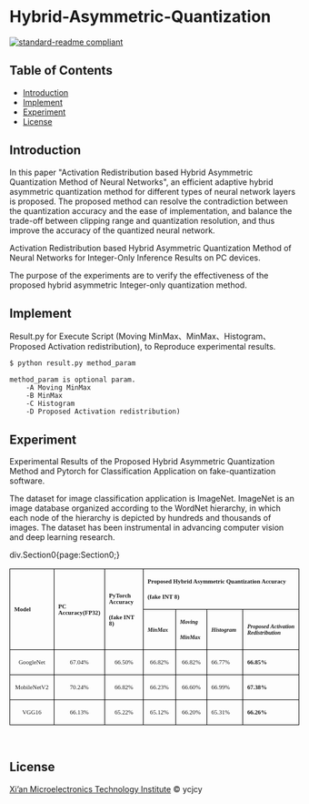 # Hybrid-Asymmetric-Quantization

[![standard-readme compliant](https://img.shields.io/badge/readme%20style-standard-brightgreen.svg?style=flat-square)](https://github.com/RichardLitt/standard-readme)

## Table of Contents

- [Introduction](#Introduction)
- [Implement](#Implement)
- [Experiment](#Experiment)
- [License](#license)

## Introduction 


In this paper "Activation Redistribution based Hybrid Asymmetric Quantization Method of Neural Networks", an efficient adaptive hybrid asymmetric quantization method for different types of neural network layers is proposed. The proposed method can resolve the contradiction between the quantization accuracy and the ease of implementation, and balance the trade-off between clipping range and quantization resolution, and thus improve the accuracy of the quantized neural network. 

Activation Redistribution based Hybrid Asymmetric Quantization Method of Neural Networks for Integer-Only Inference Results on PC devices.

The purpose of the experiments are to verify the effectiveness of the proposed hybrid asymmetric Integer-only quantization method. 

## Implement

Result.py for Execute Script (Moving MinMax、MinMax、Histogram、Proposed Activation redistribution), to Reproduce experimental results.

```sh
$ python result.py method_param
```
    method_param is optional param.
        -A Moving MinMax 
        -B MinMax
        -C Histogram
        -D Proposed Activation redistribution)

## Experiment
Experimental Results of the Proposed Hybrid Asymmetric Quantization Method and Pytorch for Classification Application on fake-quantization software.

The dataset for image classification application is ImageNet. ImageNet is an image database organized according to the WordNet hierarchy, in which each node of the hierarchy is depicted by hundreds and thousands of images. The dataset has been instrumental in advancing computer vision and deep learning research.



div.Section0{page:Section0;}</style></head><body style="tab-interval:21pt;text-justify-trim:punctuation;" ><!--StartFragment--><div class="Section0"  style="layout-grid:15.6000pt;" ><div align=center ><table class=MsoNormalTable  border=1  cellspacing=0  style="border-collapse:collapse;width:382.6000pt;mso-table-layout-alt:fixed;
border:none;mso-border-left-alt:0.2500pt solid windowtext;mso-border-top-alt:0.2500pt solid windowtext;
mso-border-right-alt:0.2500pt solid windowtext;mso-border-bottom-alt:0.2500pt solid windowtext;mso-border-insideh:0.2500pt solid windowtext;
mso-border-insidev:0.2500pt solid windowtext;mso-padding-alt:0.0000pt 5.4000pt 0.0000pt 5.4000pt ;" ><tr style="height:5.9000pt;" ><td width=75  valign=center  rowspan=2  style="width:56.5500pt;padding:0.0000pt 5.4000pt 0.0000pt 5.4000pt ;border-left:1.0000pt solid windowtext;
mso-border-left-alt:0.2500pt solid windowtext;border-right:1.0000pt solid windowtext;mso-border-right-alt:0.2500pt solid windowtext;
border-top:1.0000pt solid windowtext;mso-border-top-alt:0.2500pt solid windowtext;border-bottom:1.0000pt solid windowtext;
mso-border-bottom-alt:0.2500pt solid windowtext;" ><p class=17 ><b><span style="font-family:'Times New Roman';mso-fareast-font-family:宋体;font-weight:bold;
font-size:8.0000pt;" >Model</span></b><b><span style="font-family:'Times New Roman';mso-fareast-font-family:宋体;font-weight:bold;
font-size:8.0000pt;" ></span></b></p></td><td width=66  valign=center  rowspan=2  style="width:49.6500pt;padding:0.0000pt 5.4000pt 0.0000pt 5.4000pt ;border-left:1.0000pt solid windowtext;
mso-border-left-alt:0.2500pt solid windowtext;border-right:1.0000pt solid windowtext;mso-border-right-alt:0.2500pt solid windowtext;
border-top:1.0000pt solid windowtext;mso-border-top-alt:0.2500pt solid windowtext;border-bottom:1.0000pt solid windowtext;
mso-border-bottom-alt:0.2500pt solid windowtext;" ><p class=17 ><b><span style="font-family:'Times New Roman';mso-fareast-font-family:宋体;font-weight:bold;
font-size:8.0000pt;" >PC </span></b><b><span style="font-family:'Times New Roman';mso-fareast-font-family:宋体;font-weight:bold;
font-size:8.0000pt;" >Accuracy</span></b><b><span style="font-family:'Times New Roman';mso-fareast-font-family:宋体;font-weight:bold;
font-size:8.0000pt;" >(FP32)</span></b><b><span style="font-family:'Times New Roman';mso-fareast-font-family:宋体;font-weight:bold;
font-size:8.0000pt;" ></span></b></p></td><td width=94  valign=center  rowspan=2  style="width:70.8500pt;padding:0.0000pt 5.4000pt 0.0000pt 5.4000pt ;border-left:1.0000pt solid windowtext;
mso-border-left-alt:0.2500pt solid windowtext;border-right:1.0000pt solid windowtext;mso-border-right-alt:0.2500pt solid windowtext;
border-top:1.0000pt solid windowtext;mso-border-top-alt:0.2500pt solid windowtext;border-bottom:1.0000pt solid windowtext;
mso-border-bottom-alt:0.2500pt solid windowtext;" ><p class=17 ><b><span style="font-family:'Times New Roman';mso-fareast-font-family:宋体;font-weight:bold;
font-size:8.0000pt;" >PyTorch Accuracy </span></b><b><span style="font-family:'Times New Roman';mso-fareast-font-family:宋体;font-weight:bold;
font-size:8.0000pt;" ></span></b></p><p class=17 ><b><span style="font-family:'Times New Roman';mso-fareast-font-family:宋体;font-weight:bold;
font-size:8.0000pt;" >(fake INT 8)</span></b><b><span style="font-family:'Times New Roman';mso-fareast-font-family:宋体;font-weight:bold;
font-size:8.0000pt;" ></span></b></p></td><td width=274  valign=center  colspan=4  style="width:205.5500pt;padding:0.0000pt 5.4000pt 0.0000pt 5.4000pt ;border-left:1.0000pt solid windowtext;
mso-border-left-alt:0.2500pt solid windowtext;border-right:1.0000pt solid windowtext;mso-border-right-alt:0.2500pt solid windowtext;
border-top:1.0000pt solid windowtext;mso-border-top-alt:0.2500pt solid windowtext;border-bottom:1.0000pt solid windowtext;
mso-border-bottom-alt:0.2500pt solid windowtext;" ><p class=17 ><b><span style="font-family:'Times New Roman';mso-fareast-font-family:宋体;font-weight:bold;
font-size:8.0000pt;" >Proposed Hybrid Asymmetric Quantization Accuracy</span></b><b><span style="font-family:'Times New Roman';mso-fareast-font-family:宋体;font-weight:bold;
font-size:8.0000pt;" ></span></b></p><p class=17 ><b><span style="font-family:'Times New Roman';mso-fareast-font-family:宋体;font-weight:bold;
font-size:8.0000pt;" >(fake INT 8)</span></b><b><span style="font-family:'Times New Roman';mso-fareast-font-family:宋体;font-weight:bold;
font-size:8.0000pt;" ></span></b></p></td></tr><tr style="height:5.9000pt;" ><td width=66  valign=center  style="width:49.6000pt;padding:0.0000pt 5.4000pt 0.0000pt 5.4000pt ;border-left:1.0000pt solid windowtext;
mso-border-left-alt:0.2500pt solid windowtext;border-right:1.0000pt solid windowtext;mso-border-right-alt:0.2500pt solid windowtext;
border-top:none;mso-border-top-alt:0.2500pt solid windowtext;border-bottom:1.0000pt solid windowtext;
mso-border-bottom-alt:0.2500pt solid windowtext;" ><p class=15 ><b><i><span style="font-family:宋体;mso-ascii-font-family:'Times New Roman';mso-hansi-font-family:'Times New Roman';
mso-bidi-font-family:'Times New Roman';font-weight:bold;font-style:italic;
font-size:7.5000pt;" ><font face="Times New Roman" >MinMax</font></span></i></b><b><i><span style="font-family:'Times New Roman';mso-fareast-font-family:宋体;font-weight:bold;
font-style:italic;font-size:7.5000pt;" ></span></i></b></p></td><td width=56  valign=center  style="width:42.5500pt;padding:0.0000pt 5.4000pt 0.0000pt 5.4000pt ;border-left:1.0000pt solid windowtext;
mso-border-left-alt:0.2500pt solid windowtext;border-right:1.0000pt solid windowtext;mso-border-right-alt:0.2500pt solid windowtext;
border-top:1.0000pt solid windowtext;mso-border-top-alt:0.2500pt solid windowtext;border-bottom:1.0000pt solid windowtext;
mso-border-bottom-alt:0.2500pt solid windowtext;" ><p class=15 ><b><i><span style="font-family:宋体;mso-ascii-font-family:'Times New Roman';mso-hansi-font-family:'Times New Roman';
mso-bidi-font-family:'Times New Roman';font-weight:bold;font-style:italic;
font-size:7.5000pt;" ><font face="Times New Roman" >Moving</font></span></i></b><b><i><span style="font-family:'Times New Roman';mso-fareast-font-family:宋体;font-weight:bold;
font-style:italic;font-size:7.5000pt;" ></span></i></b></p><p class=15 ><b><i><span style="font-family:宋体;mso-ascii-font-family:'Times New Roman';mso-hansi-font-family:'Times New Roman';
mso-bidi-font-family:'Times New Roman';font-weight:bold;font-style:italic;
font-size:7.5000pt;" ><font face="Times New Roman" >MinMax</font></span></i></b><b><i><span style="font-family:'Times New Roman';mso-fareast-font-family:宋体;font-weight:bold;
font-style:italic;font-size:7.5000pt;" ></span></i></b></p></td><td width=66  valign=center  style="width:49.6000pt;padding:0.0000pt 5.4000pt 0.0000pt 5.4000pt ;border-left:1.0000pt solid windowtext;
mso-border-left-alt:0.2500pt solid windowtext;border-right:1.0000pt solid windowtext;mso-border-right-alt:0.2500pt solid windowtext;
border-top:1.0000pt solid windowtext;mso-border-top-alt:0.2500pt solid windowtext;border-bottom:1.0000pt solid windowtext;
mso-border-bottom-alt:0.2500pt solid windowtext;" ><p class=15 ><b><i><span style="font-family:宋体;mso-ascii-font-family:'Times New Roman';mso-hansi-font-family:'Times New Roman';
mso-bidi-font-family:'Times New Roman';font-weight:bold;font-style:italic;
font-size:7.5000pt;" ><font face="Times New Roman" >Histogram</font></span></i></b><b><i><span style="font-family:'Times New Roman';mso-fareast-font-family:宋体;font-weight:bold;
font-style:italic;font-size:7.5000pt;" ></span></i></b></p></td><td width=85  valign=center  style="width:63.8000pt;padding:0.0000pt 5.4000pt 0.0000pt 5.4000pt ;border-left:1.0000pt solid windowtext;
mso-border-left-alt:0.2500pt solid windowtext;border-right:1.0000pt solid windowtext;mso-border-right-alt:0.2500pt solid windowtext;
border-top:1.0000pt solid windowtext;mso-border-top-alt:0.2500pt solid windowtext;border-bottom:1.0000pt solid windowtext;
mso-border-bottom-alt:0.2500pt solid windowtext;" ><p class=15 ><b><i><span style="font-family:'Times New Roman';mso-fareast-font-family:宋体;font-weight:bold;
font-style:italic;font-size:7.5000pt;" >P</span></i></b><b><i><span style="font-family:宋体;mso-ascii-font-family:'Times New Roman';mso-hansi-font-family:'Times New Roman';
mso-bidi-font-family:'Times New Roman';font-weight:bold;font-style:italic;
font-size:7.5000pt;" ><font face="Times New Roman" >roposed</font></span></i></b><b><i><span style="font-family:'Times New Roman';mso-fareast-font-family:宋体;font-weight:bold;
font-style:italic;font-size:7.5000pt;" ><span style="mso-spacerun:'yes';" >&nbsp;</span>Activation Redistribution</span></i></b><b><i><span style="font-family:'Times New Roman';mso-fareast-font-family:宋体;font-weight:bold;
font-style:italic;font-size:7.5000pt;" ></span></i></b></p></td></tr><tr style="height:7.9500pt;" ><td width=75  valign=center  style="width:56.5500pt;padding:0.0000pt 5.4000pt 0.0000pt 5.4000pt ;border-left:1.0000pt solid windowtext;
mso-border-left-alt:0.2500pt solid windowtext;border-right:1.0000pt solid windowtext;mso-border-right-alt:0.2500pt solid windowtext;
border-top:none;mso-border-top-alt:0.2500pt solid windowtext;border-bottom:1.0000pt solid windowtext;
mso-border-bottom-alt:0.2500pt solid windowtext;" ><p class=16  align=center  style="text-align:center;" ><span style="font-family:'Times New Roman';mso-fareast-font-family:宋体;font-size:8.0000pt;" >GoogleNet</span><span style="font-family:'Times New Roman';mso-fareast-font-family:宋体;font-size:4.0000pt;" ></span></p></td><td width=66  valign=center  style="width:49.6500pt;padding:0.0000pt 5.4000pt 0.0000pt 5.4000pt ;border-left:1.0000pt solid windowtext;
mso-border-left-alt:0.2500pt solid windowtext;border-right:1.0000pt solid windowtext;mso-border-right-alt:0.2500pt solid windowtext;
border-top:none;mso-border-top-alt:0.2500pt solid windowtext;border-bottom:1.0000pt solid windowtext;
mso-border-bottom-alt:0.2500pt solid windowtext;" ><p class=16  align=center  style="text-align:center;" ><span style="font-family:宋体;mso-ascii-font-family:'Times New Roman';mso-hansi-font-family:'Times New Roman';
mso-bidi-font-family:'Times New Roman';font-size:8.0000pt;" ><font face="Times New Roman" >6</font></span><span style="font-family:'Times New Roman';mso-fareast-font-family:宋体;font-size:8.0000pt;" >7.04%</span><span style="font-family:'Times New Roman';mso-fareast-font-family:宋体;font-size:8.0000pt;" ></span></p></td><td width=94  valign=center  style="width:70.8500pt;padding:0.0000pt 5.4000pt 0.0000pt 5.4000pt ;border-left:1.0000pt solid windowtext;
mso-border-left-alt:0.2500pt solid windowtext;border-right:1.0000pt solid windowtext;mso-border-right-alt:0.2500pt solid windowtext;
border-top:none;mso-border-top-alt:0.2500pt solid windowtext;border-bottom:1.0000pt solid windowtext;
mso-border-bottom-alt:0.2500pt solid windowtext;" ><p class=16  align=center  style="text-align:center;" ><span style="font-family:宋体;mso-ascii-font-family:'Times New Roman';mso-hansi-font-family:'Times New Roman';
mso-bidi-font-family:'Times New Roman';font-size:8.0000pt;" ><font face="Times New Roman" >66.50%</font></span><span style="font-family:'Times New Roman';mso-fareast-font-family:宋体;font-size:8.0000pt;" ></span></p></td><td width=66  valign=center  style="width:49.6000pt;padding:0.0000pt 5.4000pt 0.0000pt 5.4000pt ;border-left:1.0000pt solid windowtext;
mso-border-left-alt:0.2500pt solid windowtext;border-right:1.0000pt solid windowtext;mso-border-right-alt:0.2500pt solid windowtext;
border-top:none;mso-border-top-alt:0.2500pt solid windowtext;border-bottom:1.0000pt solid windowtext;
mso-border-bottom-alt:0.2500pt solid windowtext;" ><p class=16  align=center  style="text-align:center;" ><span style="font-family:宋体;mso-ascii-font-family:'Times New Roman';mso-hansi-font-family:'Times New Roman';
mso-bidi-font-family:'Times New Roman';font-size:8.0000pt;" ><font face="Times New Roman" >66.82%</font></span><span style="font-family:'Times New Roman';mso-fareast-font-family:宋体;font-size:8.0000pt;" ></span></p></td><td width=56  valign=center  style="width:42.5500pt;padding:0.0000pt 5.4000pt 0.0000pt 5.4000pt ;border-left:1.0000pt solid windowtext;
mso-border-left-alt:0.2500pt solid windowtext;border-right:1.0000pt solid windowtext;mso-border-right-alt:0.2500pt solid windowtext;
border-top:none;mso-border-top-alt:0.2500pt solid windowtext;border-bottom:1.0000pt solid windowtext;
mso-border-bottom-alt:0.2500pt solid windowtext;" ><p class=16  align=center  style="text-align:center;" ><span style="font-family:宋体;mso-ascii-font-family:'Times New Roman';mso-hansi-font-family:'Times New Roman';
mso-bidi-font-family:'Times New Roman';font-size:8.0000pt;" ><font face="Times New Roman" >66.82%</font></span><span style="font-family:'Times New Roman';mso-fareast-font-family:宋体;font-size:8.0000pt;" ></span></p></td><td width=66  valign=center  style="width:49.6000pt;padding:0.0000pt 5.4000pt 0.0000pt 5.4000pt ;border-left:1.0000pt solid windowtext;
mso-border-left-alt:0.2500pt solid windowtext;border-right:1.0000pt solid windowtext;mso-border-right-alt:0.2500pt solid windowtext;
border-top:none;mso-border-top-alt:0.2500pt solid windowtext;border-bottom:1.0000pt solid windowtext;
mso-border-bottom-alt:0.2500pt solid windowtext;" ><p class=MsoNormal ><span style="font-family:宋体;mso-ascii-font-family:'Times New Roman';mso-hansi-font-family:'Times New Roman';
mso-bidi-font-family:'Times New Roman';font-size:8.0000pt;" ><font face="Times New Roman" >66.77%</font></span><span style="font-family:'Times New Roman';mso-fareast-font-family:宋体;font-size:8.0000pt;" ></span></p></td><td width=85  valign=center  style="width:63.8000pt;padding:0.0000pt 5.4000pt 0.0000pt 5.4000pt ;border-left:1.0000pt solid windowtext;
mso-border-left-alt:0.2500pt solid windowtext;border-right:1.0000pt solid windowtext;mso-border-right-alt:0.2500pt solid windowtext;
border-top:none;mso-border-top-alt:0.2500pt solid windowtext;border-bottom:1.0000pt solid windowtext;
mso-border-bottom-alt:0.2500pt solid windowtext;" ><p class=MsoNormal ><b><span style="font-family:宋体;mso-ascii-font-family:'Times New Roman';mso-hansi-font-family:'Times New Roman';
mso-bidi-font-family:'Times New Roman';font-weight:bold;font-size:8.0000pt;" ><font face="Times New Roman" >66.85%</font></span></b><b><span style="font-family:'Times New Roman';mso-fareast-font-family:宋体;font-weight:bold;
font-size:8.0000pt;" ></span></b></p></td></tr><tr style="height:7.9500pt;" ><td width=75  valign=center  style="width:56.5500pt;padding:0.0000pt 5.4000pt 0.0000pt 5.4000pt ;border-left:1.0000pt solid windowtext;
mso-border-left-alt:0.2500pt solid windowtext;border-right:1.0000pt solid windowtext;mso-border-right-alt:0.2500pt solid windowtext;
border-top:none;mso-border-top-alt:0.2500pt solid windowtext;border-bottom:1.0000pt solid windowtext;
mso-border-bottom-alt:0.2500pt solid windowtext;" ><p class=16  align=center  style="text-align:center;" ><span style="font-family:'Times New Roman';mso-fareast-font-family:宋体;font-size:8.0000pt;" >MobileNetV2</span><span style="font-family:'Times New Roman';mso-fareast-font-family:宋体;font-size:8.0000pt;" ></span></p></td><td width=66  valign=center  style="width:49.6500pt;padding:0.0000pt 5.4000pt 0.0000pt 5.4000pt ;border-left:1.0000pt solid windowtext;
mso-border-left-alt:0.2500pt solid windowtext;border-right:1.0000pt solid windowtext;mso-border-right-alt:0.2500pt solid windowtext;
border-top:none;mso-border-top-alt:0.2500pt solid windowtext;border-bottom:1.0000pt solid windowtext;
mso-border-bottom-alt:0.2500pt solid windowtext;" ><p class=16  align=center  style="text-align:center;" ><span style="font-family:宋体;mso-ascii-font-family:'Times New Roman';mso-hansi-font-family:'Times New Roman';
mso-bidi-font-family:'Times New Roman';font-size:8.0000pt;" ><font face="Times New Roman" >7</font></span><span style="font-family:'Times New Roman';mso-fareast-font-family:宋体;font-size:8.0000pt;" >0.24%</span><span style="font-family:'Times New Roman';mso-fareast-font-family:宋体;font-size:8.0000pt;" ></span></p></td><td width=94  valign=center  style="width:70.8500pt;padding:0.0000pt 5.4000pt 0.0000pt 5.4000pt ;border-left:1.0000pt solid windowtext;
mso-border-left-alt:0.2500pt solid windowtext;border-right:1.0000pt solid windowtext;mso-border-right-alt:0.2500pt solid windowtext;
border-top:none;mso-border-top-alt:0.2500pt solid windowtext;border-bottom:1.0000pt solid windowtext;
mso-border-bottom-alt:0.2500pt solid windowtext;" ><p class=16  align=center  style="text-align:center;" ><span style="font-family:宋体;mso-ascii-font-family:'Times New Roman';mso-hansi-font-family:'Times New Roman';
mso-bidi-font-family:'Times New Roman';font-size:8.0000pt;" ><font face="Times New Roman" >66.82%</font></span><span style="font-family:'Times New Roman';mso-fareast-font-family:宋体;font-size:8.0000pt;" ></span></p></td><td width=66  valign=center  style="width:49.6000pt;padding:0.0000pt 5.4000pt 0.0000pt 5.4000pt ;border-left:1.0000pt solid windowtext;
mso-border-left-alt:0.2500pt solid windowtext;border-right:1.0000pt solid windowtext;mso-border-right-alt:0.2500pt solid windowtext;
border-top:none;mso-border-top-alt:0.2500pt solid windowtext;border-bottom:1.0000pt solid windowtext;
mso-border-bottom-alt:0.2500pt solid windowtext;" ><p class=16  align=center  style="text-align:center;" ><span style="font-family:宋体;mso-ascii-font-family:'Times New Roman';mso-hansi-font-family:'Times New Roman';
mso-bidi-font-family:'Times New Roman';font-size:8.0000pt;" ><font face="Times New Roman" >66.</font></span><span style="font-family:'Times New Roman';mso-fareast-font-family:宋体;font-size:8.0000pt;" >23</span><span style="font-family:宋体;mso-ascii-font-family:'Times New Roman';mso-hansi-font-family:'Times New Roman';
mso-bidi-font-family:'Times New Roman';font-size:8.0000pt;" ><font face="Times New Roman" >%</font></span><span style="font-family:'Times New Roman';mso-fareast-font-family:宋体;font-size:8.0000pt;" ></span></p></td><td width=56  valign=center  style="width:42.5500pt;padding:0.0000pt 5.4000pt 0.0000pt 5.4000pt ;border-left:1.0000pt solid windowtext;
mso-border-left-alt:0.2500pt solid windowtext;border-right:1.0000pt solid windowtext;mso-border-right-alt:0.2500pt solid windowtext;
border-top:none;mso-border-top-alt:0.2500pt solid windowtext;border-bottom:1.0000pt solid windowtext;
mso-border-bottom-alt:0.2500pt solid windowtext;" ><p class=16  align=center  style="text-align:center;" ><span style="font-family:宋体;mso-ascii-font-family:'Times New Roman';mso-hansi-font-family:'Times New Roman';
mso-bidi-font-family:'Times New Roman';font-size:8.0000pt;" ><font face="Times New Roman" >66.</font></span><span style="font-family:'Times New Roman';mso-fareast-font-family:宋体;font-size:8.0000pt;" >60</span><span style="font-family:宋体;mso-ascii-font-family:'Times New Roman';mso-hansi-font-family:'Times New Roman';
mso-bidi-font-family:'Times New Roman';font-size:8.0000pt;" ><font face="Times New Roman" >%</font></span><span style="font-family:'Times New Roman';mso-fareast-font-family:宋体;font-size:8.0000pt;" ></span></p></td><td width=66  valign=center  style="width:49.6000pt;padding:0.0000pt 5.4000pt 0.0000pt 5.4000pt ;border-left:1.0000pt solid windowtext;
mso-border-left-alt:0.2500pt solid windowtext;border-right:1.0000pt solid windowtext;mso-border-right-alt:0.2500pt solid windowtext;
border-top:none;mso-border-top-alt:0.2500pt solid windowtext;border-bottom:1.0000pt solid windowtext;
mso-border-bottom-alt:0.2500pt solid windowtext;" ><p class=MsoNormal ><span style="font-family:宋体;mso-ascii-font-family:'Times New Roman';mso-hansi-font-family:'Times New Roman';
mso-bidi-font-family:'Times New Roman';font-size:8.0000pt;" ><font face="Times New Roman" >66.99%</font></span><span style="font-family:'Times New Roman';mso-fareast-font-family:宋体;font-size:8.0000pt;" ></span></p></td><td width=85  valign=center  style="width:63.8000pt;padding:0.0000pt 5.4000pt 0.0000pt 5.4000pt ;border-left:1.0000pt solid windowtext;
mso-border-left-alt:0.2500pt solid windowtext;border-right:1.0000pt solid windowtext;mso-border-right-alt:0.2500pt solid windowtext;
border-top:none;mso-border-top-alt:0.2500pt solid windowtext;border-bottom:1.0000pt solid windowtext;
mso-border-bottom-alt:0.2500pt solid windowtext;" ><p class=MsoNormal ><b><span style="font-family:宋体;mso-ascii-font-family:'Times New Roman';mso-hansi-font-family:'Times New Roman';
mso-bidi-font-family:'Times New Roman';font-weight:bold;font-size:8.0000pt;" ><font face="Times New Roman" >67.38%</font></span></b><b><span style="font-family:'Times New Roman';mso-fareast-font-family:宋体;font-weight:bold;
font-size:8.0000pt;" ></span></b></p></td></tr><tr style="height:7.9500pt;" ><td width=75  valign=center  style="width:56.5500pt;padding:0.0000pt 5.4000pt 0.0000pt 5.4000pt ;border-left:1.0000pt solid windowtext;
mso-border-left-alt:0.2500pt solid windowtext;border-right:1.0000pt solid windowtext;mso-border-right-alt:0.2500pt solid windowtext;
border-top:none;mso-border-top-alt:0.2500pt solid windowtext;border-bottom:1.0000pt solid windowtext;
mso-border-bottom-alt:0.2500pt solid windowtext;" ><p class=16  align=center  style="text-align:center;" ><span style="font-family:'Times New Roman';mso-fareast-font-family:宋体;font-size:8.0000pt;" >VGG16</span><span style="font-family:'Times New Roman';mso-fareast-font-family:宋体;font-size:8.0000pt;" ></span></p></td><td width=66  valign=center  style="width:49.6500pt;padding:0.0000pt 5.4000pt 0.0000pt 5.4000pt ;border-left:1.0000pt solid windowtext;
mso-border-left-alt:0.2500pt solid windowtext;border-right:1.0000pt solid windowtext;mso-border-right-alt:0.2500pt solid windowtext;
border-top:none;mso-border-top-alt:0.2500pt solid windowtext;border-bottom:1.0000pt solid windowtext;
mso-border-bottom-alt:0.2500pt solid windowtext;" ><p class=16  align=center  style="text-align:center;" ><span style="font-family:宋体;mso-ascii-font-family:'Times New Roman';mso-hansi-font-family:'Times New Roman';
mso-bidi-font-family:'Times New Roman';font-size:8.0000pt;" ><font face="Times New Roman" >6</font></span><span style="font-family:'Times New Roman';mso-fareast-font-family:宋体;font-size:8.0000pt;" >6.13%</span><span style="font-family:'Times New Roman';mso-fareast-font-family:宋体;font-size:8.0000pt;" ></span></p></td><td width=94  valign=center  style="width:70.8500pt;padding:0.0000pt 5.4000pt 0.0000pt 5.4000pt ;border-left:1.0000pt solid windowtext;
mso-border-left-alt:0.2500pt solid windowtext;border-right:1.0000pt solid windowtext;mso-border-right-alt:0.2500pt solid windowtext;
border-top:none;mso-border-top-alt:0.2500pt solid windowtext;border-bottom:1.0000pt solid windowtext;
mso-border-bottom-alt:0.2500pt solid windowtext;" ><p class=16  align=center  style="text-align:center;" ><span style="font-family:宋体;mso-ascii-font-family:'Times New Roman';mso-hansi-font-family:'Times New Roman';
mso-bidi-font-family:'Times New Roman';font-size:8.0000pt;" ><font face="Times New Roman" >65.22%</font></span><span style="font-family:'Times New Roman';mso-fareast-font-family:宋体;font-size:8.0000pt;" ></span></p></td><td width=66  valign=center  style="width:49.6000pt;padding:0.0000pt 5.4000pt 0.0000pt 5.4000pt ;border-left:1.0000pt solid windowtext;
mso-border-left-alt:0.2500pt solid windowtext;border-right:1.0000pt solid windowtext;mso-border-right-alt:0.2500pt solid windowtext;
border-top:none;mso-border-top-alt:0.2500pt solid windowtext;border-bottom:1.0000pt solid windowtext;
mso-border-bottom-alt:0.2500pt solid windowtext;" ><p class=16  align=center  style="text-align:center;" ><span style="font-family:宋体;mso-ascii-font-family:'Times New Roman';mso-hansi-font-family:'Times New Roman';
mso-bidi-font-family:'Times New Roman';font-size:8.0000pt;" ><font face="Times New Roman" >65.12%</font></span><span style="font-family:'Times New Roman';mso-fareast-font-family:宋体;font-size:8.0000pt;" ></span></p></td><td width=56  valign=center  style="width:42.5500pt;padding:0.0000pt 5.4000pt 0.0000pt 5.4000pt ;border-left:1.0000pt solid windowtext;
mso-border-left-alt:0.2500pt solid windowtext;border-right:1.0000pt solid windowtext;mso-border-right-alt:0.2500pt solid windowtext;
border-top:none;mso-border-top-alt:0.2500pt solid windowtext;border-bottom:1.0000pt solid windowtext;
mso-border-bottom-alt:0.2500pt solid windowtext;" ><p class=16  align=center  style="text-align:center;" ><span style="font-family:宋体;mso-ascii-font-family:'Times New Roman';mso-hansi-font-family:'Times New Roman';
mso-bidi-font-family:'Times New Roman';font-size:8.0000pt;" ><font face="Times New Roman" >66.20%</font></span><span style="font-family:'Times New Roman';mso-fareast-font-family:宋体;font-size:8.0000pt;" ></span></p></td><td width=66  valign=center  style="width:49.6000pt;padding:0.0000pt 5.4000pt 0.0000pt 5.4000pt ;border-left:1.0000pt solid windowtext;
mso-border-left-alt:0.2500pt solid windowtext;border-right:1.0000pt solid windowtext;mso-border-right-alt:0.2500pt solid windowtext;
border-top:none;mso-border-top-alt:0.2500pt solid windowtext;border-bottom:1.0000pt solid windowtext;
mso-border-bottom-alt:0.2500pt solid windowtext;" ><p class=MsoNormal ><span style="font-family:宋体;mso-ascii-font-family:'Times New Roman';mso-hansi-font-family:'Times New Roman';
mso-bidi-font-family:'Times New Roman';font-size:8.0000pt;" ><font face="Times New Roman" >65.31%</font></span><span style="font-family:'Times New Roman';mso-fareast-font-family:宋体;font-size:8.0000pt;" ></span></p></td><td width=85  valign=center  style="width:63.8000pt;padding:0.0000pt 5.4000pt 0.0000pt 5.4000pt ;border-left:1.0000pt solid windowtext;
mso-border-left-alt:0.2500pt solid windowtext;border-right:1.0000pt solid windowtext;mso-border-right-alt:0.2500pt solid windowtext;
border-top:none;mso-border-top-alt:0.2500pt solid windowtext;border-bottom:1.0000pt solid windowtext;
mso-border-bottom-alt:0.2500pt solid windowtext;" ><p class=MsoNormal ><b><span style="font-family:宋体;mso-ascii-font-family:'Times New Roman';mso-hansi-font-family:'Times New Roman';
mso-bidi-font-family:'Times New Roman';font-weight:bold;font-size:8.0000pt;" ><font face="Times New Roman" >66.26%</font></span></b><b><span style="font-family:'Times New Roman';mso-fareast-font-family:宋体;font-weight:bold;
font-size:8.0000pt;" ></span></b></p></td></tr></table></div><p class=MsoNormal ><span style="mso-spacerun:'yes';font-family:'Times New Roman';mso-fareast-font-family:宋体;" >&nbsp;</span></p></div><!--EndFragment--></body></html>
## License

[Xi’an Microelectronics Technology Institute](LICENSE) © ycjcy
